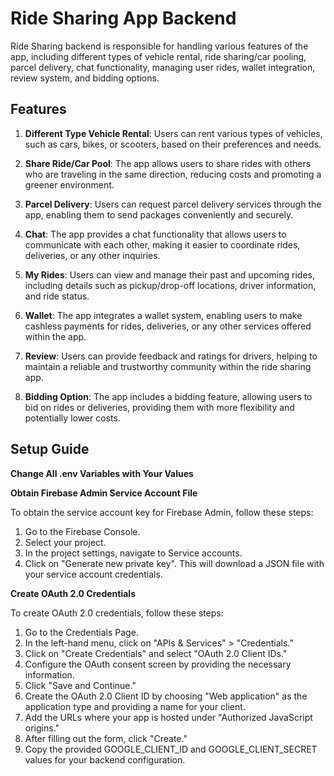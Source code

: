 # Ride Sharing App Backend

 Ride Sharing backend is responsible for handling various features of the app, including different types of vehicle rental, ride sharing/car pooling, parcel delivery, chat functionality, managing user rides, wallet integration, review system, and bidding options.

## Features

1. **Different Type Vehicle Rental**: Users can rent various types of vehicles, such as cars, bikes, or scooters, based on their preferences and needs.

2. **Share Ride/Car Pool**: The app allows users to share rides with others who are traveling in the same direction, reducing costs and promoting a greener environment.

3. **Parcel Delivery**: Users can request parcel delivery services through the app, enabling them to send packages conveniently and securely.

4. **Chat**: The app provides a chat functionality that allows users to communicate with each other, making it easier to coordinate rides, deliveries, or any other inquiries.

5. **My Rides**: Users can view and manage their past and upcoming rides, including details such as pickup/drop-off locations, driver information, and ride status.

6. **Wallet**: The app integrates a wallet system, enabling users to make cashless payments for rides, deliveries, or any other services offered within the app.

7. **Review**: Users can provide feedback and ratings for drivers, helping to maintain a reliable and trustworthy community within the ride sharing app.

8. **Bidding Option**: The app includes a bidding feature, allowing users to bid on rides or deliveries, providing them with more flexibility and potentially lower costs.

## Setup Guide

**Change All .env Variables with Your Values**

**Obtain Firebase Admin Service Account File**

To obtain the service account key for Firebase Admin, follow these steps:

1. Go to the Firebase Console.
2. Select your project.
3. In the project settings, navigate to Service accounts.
4. Click on "Generate new private key". This will download a JSON file with your service account credentials.

**Create OAuth 2.0 Credentials**

To create OAuth 2.0 credentials, follow these steps:

1. Go to the Credentials Page.
2. In the left-hand menu, click on "APIs & Services" > "Credentials."
3. Click on "Create Credentials" and select "OAuth 2.0 Client IDs."
4. Configure the OAuth consent screen by providing the necessary information.
5. Click "Save and Continue."
6. Create the OAuth 2.0 Client ID by choosing "Web application" as the application type and providing a name for your client.
7. Add the URLs where your app is hosted under "Authorized JavaScript origins."
8. After filling out the form, click "Create."
9. Copy the provided GOOGLE_CLIENT_ID and GOOGLE_CLIENT_SECRET values for your backend configuration.

